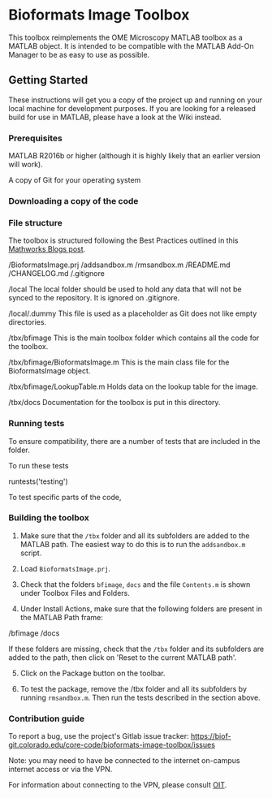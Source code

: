# Bioformats Image Toolbox

This toolbox reimplements the OME Microscopy MATLAB toolbox as a MATLAB object. It is intended to be compatible with the MATLAB Add-On Manager to be as easy to use as possible.

## Getting Started

These instructions will get you a copy of the project up and running on your local machine for development purposes. If you are looking for a released build for use in MATLAB, please have a look at the Wiki instead.

### Prerequisites

MATLAB R2016b or higher (although it is highly likely that an earlier version will work).

A copy of Git for your operating system

### Downloading a copy of the code


### File structure

The toolbox is structured following the Best Practices outlined in this [Mathworks Blogs post](http://blogs.mathworks.com/developer/2017/01/13/matlab-toolbox-best-practices/).

/BioformatsImage.prj 
/addsandbox.m
/rmsandbox.m
/README.md
/CHANGELOG.md
/.gitignore

/local
The local folder should be used to hold any data that will not be synced to the repository. It is ignored on .gitignore.

/local/.dummy
This file is used as a placeholder as Git does not like empty directories.

/tbx/bfimage
This is the main toolbox folder which contains all the code for the toolbox.

/tbx/bfimage/BioformatsImage.m
This is the main class file for the BioformatsImage object.

/tbx/bfimage/LookupTable.m
Holds data on the lookup table for the image.

/tbx/docs
Documentation for the toolbox is put in this directory.


### Running tests

To ensure compatibility, there are a number of tests that are included in the folder.

To run these tests

  runtests('testing')
  
To test specific parts of the code, 




### Building the toolbox

1. Make sure that the `/tbx` folder and all its subfolders are added to the MATLAB path. The easiest way to do this is to run the `addsandbox.m` script.

2. Load `BioformatsImage.prj`.

3. Check that the folders `bfimage`, `docs` and the file `Contents.m` is shown under Toolbox Files and Folders.

4. Under Install Actions, make sure that the following folders are present in the MATLAB Path frame:
  <Toolbox Folder>
  <Toolbox Folder>/bfimage
  <Toolbox Folder>/docs

If these folders are missing, check that the `/tbx` folder and its subfolders are added to the path, then click on 'Reset to the current MATLAB path'.

5. Click on the Package button on the toolbar.

6. To test the package, remove the /tbx folder and all its subfolders by running `rmsandbox.m`. Then run the tests described in the section above.

### Contribution guide

To report a bug, use the project's Gitlab issue tracker: https://biof-git.colorado.edu/core-code/bioformats-image-toolbox/issues

Note: you may need to have be connected to the internet on-campus internet access or via the VPN.

For information about connecting to the VPN, please consult [OIT](https://oit.colorado.edu/services/network-internet-services/vpn).